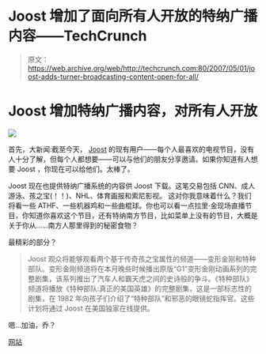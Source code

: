 # Joost 增加了面向所有人开放的特纳广播内容——TechCrunch

> 原文：<https://web.archive.org/web/http://techcrunch.com:80/2007/05/01/joost-adds-turner-broadcasting-content-open-for-all/>

# Joost 增加特纳广播内容，对所有人开放

![](img/771369ce5f43b7641add5f2c490e419c.png)

首先，大新闻:截至今天， [Joost](https://web.archive.org/web/20201022041324/http://crunchgear.com/?s=joost) 的现有用户——每个人最喜欢的电视节目，没有人十分了解，但每个人都想要——可以与他们的朋友分享邀请。如果你知道有人想要 Joost ，你现在可以给他们。太棒了。

Joost 现在也提供特纳广播系统的内容供 Joost 下载。这笔交易包括 CNN、成人游泳、孩之宝(！！)、NHL、体育画报和索尼影视。
 这对你我意味着什么？我们将看一些 ATHF、一些机器鸡和一些曲棍球。你也可以看一点拉里·金现场直播节目，你知道你喜欢这个节目，还有特纳南方节目，比如菜单上没有的节目，大概是关于你从……南方人那里得到的秘密食物？

最精彩的部分？

> Joost 观众将能够观看两个基于传奇孩之宝属性的频道——变形金刚和特种部队。变形金刚频道将在本月晚些时候播出原版“G1”变形金刚动画系列的完整剧集，该系列推出了汽车人和霸天虎之间的史诗般的争斗。《特种部队》频道将播放《特种部队:真正的美国英雄》的完整剧集，这是一部标志性的剧集，在 1982 年向孩子们介绍了“特种部队”和邪恶的眼镜蛇指挥官。这些计划将通过 Joost 在美国独家在线提供。

嗯…加油，乔？

[网站](https://web.archive.org/web/20201022041324/http://www.joost.com/)